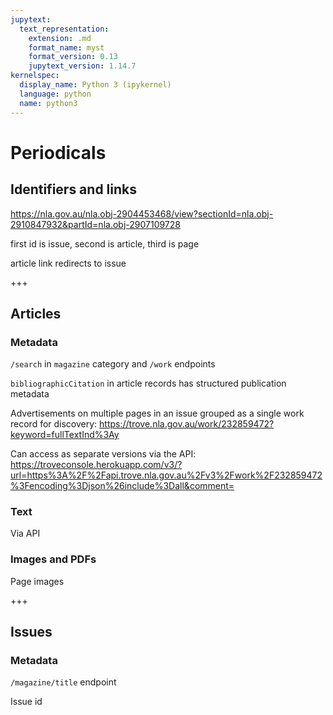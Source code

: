 ```yaml
---
jupytext:
  text_representation:
    extension: .md
    format_name: myst
    format_version: 0.13
    jupytext_version: 1.14.7
kernelspec:
  display_name: Python 3 (ipykernel)
  language: python
  name: python3
---
```


# Periodicals

## Identifiers and links

https://nla.gov.au/nla.obj-2904453468/view?sectionId=nla.obj-2910847932&partId=nla.obj-2907109728

first id is issue, second is article, third is page

article link redirects to issue

+++

## Articles

### Metadata

`/search` in `magazine` category and `/work` endpoints 

`bibliographicCitation` in article records has structured publication metadata

Advertisements on multiple pages in an issue grouped as a single work record for discovery: https://trove.nla.gov.au/work/232859472?keyword=fullTextInd%3Ay

Can access as separate versions via the API: https://troveconsole.herokuapp.com/v3/?url=https%3A%2F%2Fapi.trove.nla.gov.au%2Fv3%2Fwork%2F232859472%3Fencoding%3Djson%26include%3Dall&comment=

### Text

Via API

### Images and PDFs

Page images

+++

## Issues

### Metadata

`/magazine/title` endpoint

Issue id
